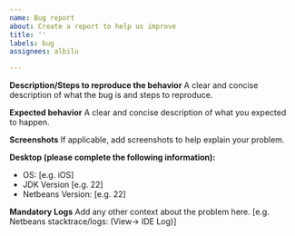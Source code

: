 ```yaml
---
name: Bug report
about: Create a report to help us improve
title: ''
labels: bug
assignees: albilu

---
```


**Description/Steps to reproduce the behavior**
A clear and concise description of what the bug is and steps to reproduce.

**Expected behavior**
A clear and concise description of what you expected to happen.

**Screenshots**
If applicable, add screenshots to help explain your problem.

**Desktop (please complete the following information):**
 - OS: [e.g. iOS]
 - JDK Version [e.g. 22]
 - Netbeans Version: [e.g. 22]

**Mandatory Logs**
Add any other context about the problem here.
[e.g. Netbeans stacktrace/logs: (View-> IDE Log)]